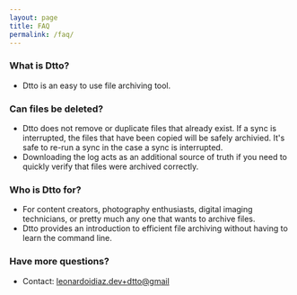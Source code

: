 ```yaml
---
layout: page
title: FAQ
permalink: /faq/
---
```


### What is Dtto?

- Dtto is an easy to use file archiving tool.

### Can files be deleted?

- Dtto does not remove or duplicate files that already exist. If a sync is interrupted, the files that have been copied will be safely archivied. It's safe to re-run a sync in the case a sync is interrupted. 
- Downloading the log acts as an additional source of truth if you need to quickly verify that files were archived correctly.  

### Who is Dtto for?

- For content creators, photography enthusiasts, digital imaging technicians, or pretty much any one that wants to archive files.
- Dtto provides an introduction to efficient file archiving without having to learn the command line.

### Have more questions?

- Contact: [leonardoidiaz.dev+dtto@gmail](mailto:leonardoidiaz.dev+dtto@gmail.com)